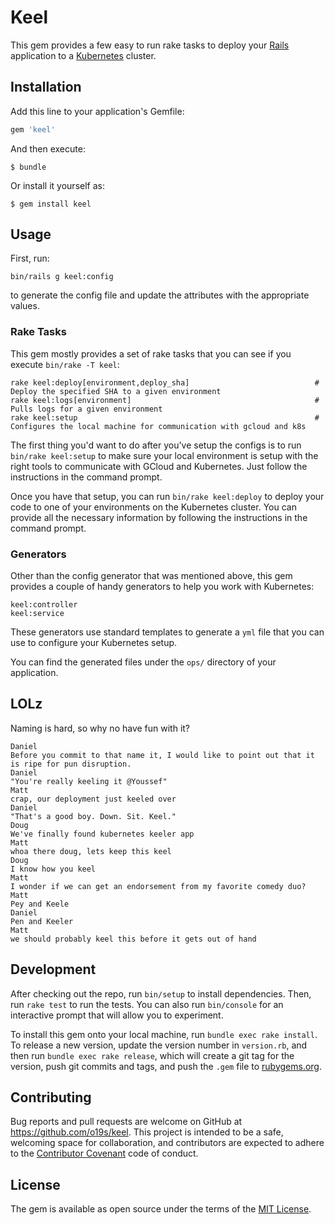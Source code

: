 # Keel

This gem provides a few easy to run rake tasks to deploy your [Rails](http://rubyonrails.org/) application to a [Kubernetes](http://kubernetes.io/) cluster.

## Installation

Add this line to your application's Gemfile:

```ruby
gem 'keel'
```

And then execute:

```
$ bundle
```

Or install it yourself as:

```
$ gem install keel
```

## Usage

First, run:

```
bin/rails g keel:config
```

to generate the config file and update the attributes with the appropriate values.

### Rake Tasks

This gem mostly provides a set of rake tasks that you can see if you execute `bin/rake -T keel`:

```
rake keel:deploy[environment,deploy_sha]                            # Deploy the specified SHA to a given environment
rake keel:logs[environment]                                         # Pulls logs for a given environment
rake keel:setup                                                     # Configures the local machine for communication with gcloud and k8s
```

The first thing you'd want to do after you've setup the configs is to run `bin/rake keel:setup` to make sure your local environment is setup with the right tools to communicate with GCloud and Kubernetes. Just follow the instructions in the command prompt.

Once you have that setup, you can run `bin/rake keel:deploy` to deploy your code to one of your environments on the Kubernetes cluster. You can provide all the necessary information by following the instructions in the command prompt.

### Generators

Other than the config generator that was mentioned above, this gem provides a couple of handy generators to help you work with Kubernetes:

```
keel:controller
keel:service
```

These generators use standard templates to generate a `yml` file that you can use to configure your Kubernetes setup.

You can find the generated files under the `ops/` directory of your application.

## LOLz

Naming is hard, so why no have fun with it?

```
Daniel
Before you commit to that name it, I would like to point out that it is ripe for pun disruption.
Daniel
"You're really keeling it @Youssef"
Matt
crap, our deployment just keeled over
Daniel
"That's a good boy. Down. Sit. Keel."
Doug
We've finally found kubernetes keeler app
Matt
whoa there doug, lets keep this keel
Doug
I know how you keel
Matt
I wonder if we can get an endorsement from my favorite comedy duo?
Matt
Pey and Keele
Daniel
Pen and Keeler
Matt
we should probably keel this before it gets out of hand
```

## Development

After checking out the repo, run `bin/setup` to install dependencies. Then, run `rake test` to run the tests. You can also run `bin/console` for an interactive prompt that will allow you to experiment.

To install this gem onto your local machine, run `bundle exec rake install`. To release a new version, update the version number in `version.rb`, and then run `bundle exec rake release`, which will create a git tag for the version, push git commits and tags, and push the `.gem` file to [rubygems.org](https://rubygems.org).

## Contributing

Bug reports and pull requests are welcome on GitHub at https://github.com/o19s/keel. This project is intended to be a safe, welcoming space for collaboration, and contributors are expected to adhere to the [Contributor Covenant](http://contributor-covenant.org) code of conduct.


## License

The gem is available as open source under the terms of the [MIT License](http://opensource.org/licenses/MIT).
